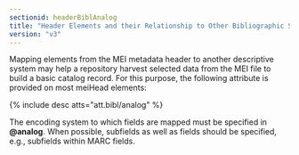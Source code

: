 ```yaml
---
sectionid: headerBiblAnalog
title: "Header Elements and their Relationship to Other Bibliographic Standards"
version: "v3"
---
```


Mapping elements from the MEI metadata header to another descriptive system may help a repository harvest selected data from the MEI file to build a basic catalog record. For this purpose, the following attribute is provided on most meiHead elements:

{% include desc atts="att.bibl/analog" %} 

The encoding system to which fields are mapped must be specified in **@analog**. When possible, subfields as well as fields should be specified, e.g., subfields within MARC fields.
